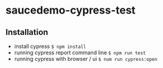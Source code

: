 # saucedemo-cypress-test

## Installation
 
- install cypress  ```$ npm install```
- running cypress report command line ```$ npm run test```
- running cypress with browser / ui ```$ num run cypress:open```
